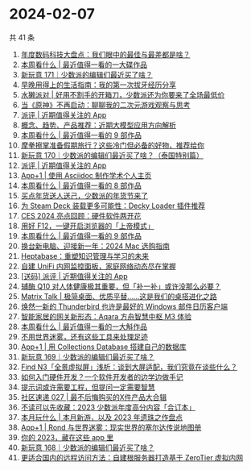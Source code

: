 # 2024-02-07

共 41 条

<!-- BEGIN SSPAI -->
<!-- 最后更新时间 2024-02-07 21:03:53 +0800 -->
1. [年度数码科技大盘点：我们眼中的最佳与最差都是啥？](https://sspai.com/post/86281)
1. [本周看什么 | 最近值得一看的一大碟作品](https://sspai.com/post/86266)
1. [新玩意 171｜少数派的编辑们最近买了啥？](https://sspai.com/post/86233)
1. [早晚用得上的生活指南：我的第一次拔牙经历分享](https://sspai.com/post/86201)
1. [水獭派对 | 好用不割手的开箱刀，少数派还为你要来了全场最低价](https://sspai.com/post/86215)
1. [当《原神》不再启动：聊聊我的二次元游戏观察与思考](https://sspai.com/post/85830)
1. [派评 | 近期值得关注的 App](https://sspai.com/post/86166)
1. [概念、趋势、产品推荐：近期大模型应用方向解析](https://sspai.com/post/86005)
1. [本周看什么 | 最近值得一看的 9 部作品](https://sspai.com/post/86118)
1. [摩拳擦掌准备假期旅行？这些冷门但必备的好物，推荐给你](https://sspai.com/post/86007)
1. [新玩意 170｜少数派的编辑们最近买了啥？（泰国特别篇）](https://sspai.com/post/86083)
1. [派评 | 近期值得关注的 App](https://sspai.com/post/85988)
1. [App+1 | 使用 Asciidoc 制作学术个人主页](https://sspai.com/post/85757)
1. [本周看什么 | 最近值得一看的 8 部作品](https://sspai.com/post/85939)
1. [买点年货送人送己，少数派的年货节来了](https://sspai.com/post/85933)
1. [为 Steam Deck 装载更多可能性：Decky Loader 插件推荐](https://sspai.com/post/85809)
1. [CES 2024 亮点回顾：硬件软件两开花](https://sspai.com/post/85807)
1. [用好 F12，一键开启浏览器的「上帝模式」](https://sspai.com/post/85686)
1. [本周看什么 | 最近值得一看的 9 部作品](https://sspai.com/post/85779)
1. [换台新电脑、迎接新一年：2024 Mac 选购指南](https://sspai.com/post/85735)
1. [Heptabase：重塑知识管理与学习的未来](https://sspai.com/post/85171)
1. [自建 UniFi 内网监控面板，家庭网络动态尽在掌握](https://sspai.com/post/85481)
1. [[送码] 派评 | 近期值得关注的 App](https://sspai.com/post/85663)
1. [辅酶 Q10 对人体健康极其重要，但「补一补」或许没那么必要？](https://sspai.com/post/85322)
1. [Matrix Talk | 极简桌面、优质平替……这是我们的桌搭进化之路](https://sspai.com/post/85556)
1. [焕然一新的 Thunderbird 也许是最好的 Windows 邮件日历客户端](https://sspai.com/post/85622)
1. [智能家居的网关新形态：Aqara 方舟智慧中枢 M3 体验](https://sspai.com/post/85621)
1. [本周看什么 | 最近值得一看的一大斛作品](https://sspai.com/post/85594)
1. [不用世界迷雾，还有这些工具来处理足迹](https://sspai.com/post/85505)
1. [App+1 | 用 Collections Database 搭建自己的数据库](https://sspai.com/post/85464)
1. [新玩意 169｜少数派的编辑们最近买了啥？](https://sspai.com/post/85572)
1. [Find N3「全景虚拟屏」浅析：谈到大屏适配，我们究竟在谈些什么？](https://sspai.com/post/84641)
1. [如何入门硬件开发？一个软件开发者的边学边做手记](https://sspai.com/post/85507)
1. [提示词或许需要工程，但提问一定需要智慧](https://sspai.com/post/85484)
1. [社区速递 027 | 最不后悔购买的X件产品大合辑](https://sspai.com/post/85528)
1. [不读可以先收藏：2023 少数派年度高分内容「合订本」](https://sspai.com/post/85521)
1. [本月玩什么 | 本月新游，以及 2023 年遗珠之作盘点](https://sspai.com/post/85480)
1. [App+1 | Rond 与世界迷雾：现实世界的塞尔达传说地图册](https://sspai.com/post/85355)
1. [你的 2023，藏在这些 app 里](https://sspai.com/post/85390)
1. [新玩意 168｜少数派的编辑们最近买了啥？](https://sspai.com/post/85424)
1. [更适合国内的远程访问方法：自建根服务器打造基于 ZeroTier 虚拟内网](https://sspai.com/post/85130)
<!-- END SSPAI -->